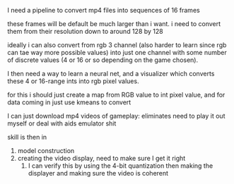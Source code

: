 I need a pipeline to convert mp4 files into sequences of 16 frames

these frames will be default be much larger than i want. i need to convert them from their resolution down to around 128 by 128

ideally i can also convert from rgb 3 channel (also harder to learn since rgb can tae way more possible values) into just one channel with some number of discrete values (4 or 16 or so depending on the game chosen).

I then need a way to learn a neural net, and a visualizer which converts these 4 or 16-range ints into rgb pixel values.

for this i should just create a map from RGB value to int pixel value, and for data coming in just use kmeans to convert

I can just download mp4 videos of gameplay: eliminates need to play it out myself or deal with aids emulator shit

skill is then in

1. model construction
2. creating the video display, need to make sure I get it right
    1. I can verify this by using the 4-bit quantization then making the displayer and making sure the video is coherent

    